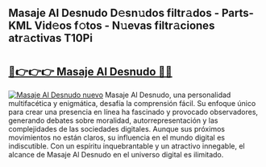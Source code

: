## Masaje Al Desnudo D𝚎sn𝚞dos filtr𝚊dos - Parts-KML Vid𝚎os f𝚘tos - N𝚞evas filtr𝚊ciones atr𝚊ctivas T10Pi

# <h2><a href="http://mb1dwmm.tromn.icu/?c=Masaje+Al+Desnudo">🔗👉👉👉 Masaje Al Desnudo 🔗🔗</a></h2>

[![Masaje Al Desnudo nuevo](https://i.imgur.com/pEAQMta.gif)](http://mb1dwmm.tromn.icu/?c=Masaje+Al+Desnudo)
Masaje Al Desnudo, una personalidad multifacética y enigmática, desafía la comprensión fácil. Su enfoque único para crear una presencia en línea ha fascinado y provocado observadores, generando debates sobre moralidad, autorrepresentación y las complejidades de las sociedades digitales. Aunque sus próximos movimientos no están claros, su influencia en el mundo digital es indiscutible. Con un espíritu inquebrantable y un atractivo innegable, el alcance de Masaje Al Desnudo en el universo digital es ilimitado.
